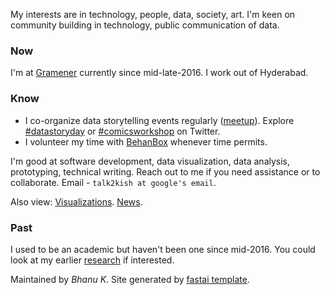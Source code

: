 My interests are in technology, people, data, society, art. I'm keen on community building in technology, public communication of data.

### Now
I'm at [Gramener](https://gramener.com/) currently since mid-late-2016. I work out of Hyderabad.

### Know
- I co-organize data storytelling events regularly ([meetup](https://www.meetup.com/meetup-group-EkjzkhLt/)). Explore [#datastoryday](https://twitter.com/hashtag/datastoryday?src=hashtag_click) or [#comicsworkshop](https://twitter.com/hashtag/comicsworkshop?src=hashtag_click) on Twitter.
- I volunteer my time with [BehanBox](https://www.behanbox.com/) whenever time permits.

I'm good at software development, data visualization, data analysis, prototyping, technical writing. Reach out to me if you need assistance or to collaborate. Email - `talk2kish at google's email`.

Also view: [Visualizations](https://bkamapantula.github.io/viz/). [News](https://bkamapantula.github.io/news.html).

### Past
I used to be an academic but haven't been one since mid-2016. You could look at my earlier [research](https://bkamapantula.github.io/research/) if interested.

Maintained by *Bhanu K*. Site generated by [fastai template](https://github.com/fastai/fast_template).
